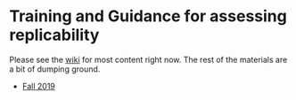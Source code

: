 # Training and Guidance for assessing replicability

Please see the [wiki](https://github.com/labordynamicsinstitute/replicability-training/wiki) for most content right now. The rest of the materials are a bit of dumping ground.

- [Fall 2019](Fall2019/Training_Agenda.md)
